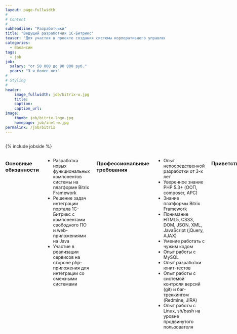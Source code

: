 ```yaml
---
layout: page-fullwidth
#
# Content
#
subheadline: "Разработчики"
title: "Ведущий разработчик 1С-Битрикс"
teaser: "Для участия в проекте создания системы корпоративного управления для крупной российской нефтегазовой компании, приглашаем ведущих разработчиков на платформе Bitrix Framework." 
categories: 
  - Вакансии
tags:
  - job
job:
  salary: "от 50 000 до 80 000 руб."
  years: "3 и более лет"
#
# Styling
#
header:
    image_fullwidth: job/bitrix-w.jpg
    title:
    caption: 
    caption_url:
image:
    thumb: job/bitrix-logo.jpg
    homepage: job/inet-w.jpg
permalink: /job/bitrix
---
```


<div class="row">
<div class="medium-4 medium-push-8 columns" markdown="1">

{% include jobside %}

</div><!-- /.medium-4.columns -->

<div class="medium-8 medium-pull-4 columns" markdown="1">

### Основные обязанности

- Разработка новых функциональных компонентов системы на платформе Bitrix Framework
- Решение задач интеграции портала 1С-Битрикс с компонентами свободного ПО и web-приложениями на Java
- Участие в реализации сервисов на стороне php-приложения для интеграции со смежными системами


### Профессиональные требования

- Опыт непосредственной разработки от 3-х лет
- Уверенное знание PHP 5.3+ (ООП, composer, APC)
- Знание платформы Bitrix Framework
- Понимание HTML5, CSS3, DOM, JSON, XML, JavaScript (jQuery, AJAX)
- Умение работать с чужим кодом
- Опыт работы с MySQL
- Опыт разработки юнит-тестов
- Опыт работы с системой контроля версий (git) и баг-треккингом (Redmine, JIRA)
- Опыт работы с Linux, sh/bash на уровне продвинутого пользователя


### Приветствуются

- Опыт участия в корпоративных проектах
- Сертификация разработчика Bitrix Framework
- Хорошее знание ядра и API Битрикс (редакции «Корпоративный портал» и «Холдинг»)
- Опыт в построении сервисов на принципах SOAP, REST
- Понимание LDAP, ESB
- Знания других языков и технологий программирования (Java, JavaScript, C/C++)

---

Перейти к [перечню вакансий.][1]
  
 [1]: /job/
 [2]: # 
 [3]: #
 [4]: #
 [5]: #
 [6]: #
 [7]: #
 [8]: #
 [9]: #
 [10]: #


</div><!-- /.medium-8.columns -->
</div><!-- /.row -->


